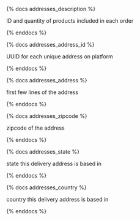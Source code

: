 {% docs addresses_description %}

ID and quantity of products included in each order

{% enddocs %}

{% docs addresses_address_id %}

UUID for each unique address on platform

{% enddocs %}

{% docs addresses_address %}

first few lines of the address

{% enddocs %}

{% docs addresses_zipcode %}

zipcode of the address

{% enddocs %}

{% docs addresses_state %}

state this delivery address is based in

{% enddocs %}

{% docs addresses_country %}

country this delivery address is based in

{% enddocs %}
